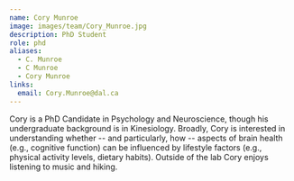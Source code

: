 ```yaml
---
name: Cory Munroe
image: images/team/Cory_Munroe.jpg
description: PhD Student
role: phd
aliases:
  - C. Munroe
  - C Munroe
  - Cory Munroe
links:
  email: Cory.Munroe@dal.ca
---
```


Cory is a PhD Candidate in Psychology and Neuroscience, though his undergraduate background is in Kinesiology. Broadly, Cory is interested in understanding whether -- and particularly, how -- aspects of brain health (e.g., cognitive function) can be influenced by lifestyle factors (e.g., physical activity levels, dietary habits). Outside of the lab Cory enjoys listening to music and hiking.